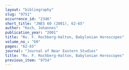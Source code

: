 ```yaml
---
layout: "bibliography"
slug: "9751"
occurrence_id: "2346"
short_title: "JNES 60 (2001), 62-65"
author: "Koch, Johannes"
publication_year: "2001"
title: "Rv. F. Rochberg-Halton, Babylonian Horoscopes"
volume_no_: "60"
pages: "62-65"
journal: "Journal of Near Eastern Studies"
title: "Rv. F. Rochberg-Halton, Babylonian Horoscopes"
previous_item: "9754"
---
```

